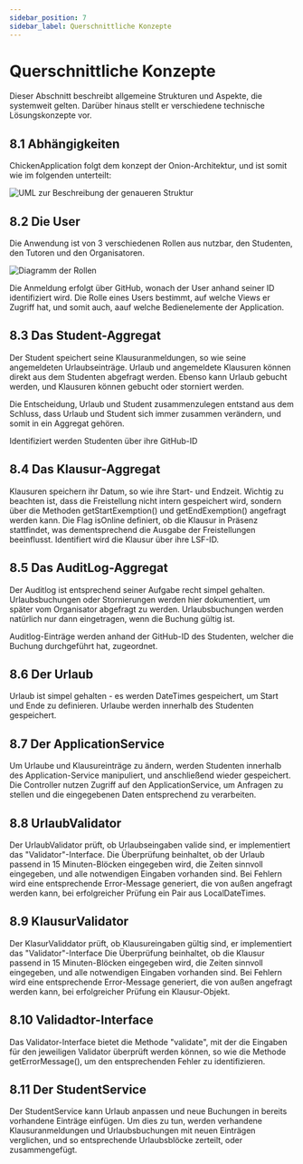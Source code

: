```yaml
---
sidebar_position: 7
sidebar_label: Querschnittliche Konzepte
---
```


# Querschnittliche Konzepte

Dieser Abschnitt beschreibt allgemeine Strukturen und Aspekte, die systemweit gelten. Darüber hinaus stellt er verschiedene technische Lösungskonzepte vor.

## 8.1 Abhängigkeiten
ChickenApplication folgt dem konzept der Onion-Architektur, und ist somit wie im folgenden unterteilt:

![UML zur Beschreibung der genaueren Struktur](\img\UML-8.PNG)

## 8.2 Die User
Die Anwendung ist von 3 verschiedenen Rollen aus nutzbar, den Studenten, den Tutoren und den Organisatoren.

![Diagramm der Rollen](\img\User2.JPG)

Die Anmeldung erfolgt über GitHub, wonach der User anhand seiner ID identifiziert wird.
Die Rolle eines Users bestimmt, auf welche Views er Zugriff hat, und somit auch, aauf welche Bedienelemente der Application.

## 8.3 Das Student-Aggregat
Der Student speichert seine Klausuranmeldungen, so wie seine angemeldeten Urlaubseinträge.
Urlaub und angemeldete Klausuren können direkt aus dem Studenten abgefragt werden.
Ebenso kann Urlaub gebucht werden, und Klausuren können gebucht oder storniert werden.

Die Entscheidung, Urlaub und Student zusammenzulegen entstand aus dem Schluss, dass Urlaub und Student sich immer zusammen verändern, und somit in ein Aggregat gehören.

Identifiziert werden Studenten über ihre GitHub-ID

## 8.4 Das Klausur-Aggregat

Klausuren speichern ihr Datum, so wie ihre Start- und Endzeit.
Wichtig zu beachten ist, dass die Freistellung nicht intern gespeichert wird, sondern über die Methoden getStartExemption() und getEndExemption() angefragt werden kann.
Die Flag isOnline definiert, ob die Klausur in Präsenz stattfindet, was dementsprechend die Ausgabe der Freistellungen beeinflusst.
Identifiert wird die Klausur über ihre LSF-ID.

## 8.5 Das AuditLog-Aggregat

Der Auditlog ist entsprechend seiner Aufgabe recht simpel gehalten.
Urlaubsbuchungen oder Stornierungen werden hier dokumentiert, um später vom Organisator abgefragt zu werden.
Urlaubsbuchungen werden natürlich nur dann eingetragen, wenn die Buchung gültig ist.

Auditlog-Einträge werden anhand der GitHub-ID des Studenten, welcher die Buchung durchgeführt hat, zugeordnet.

## 8.6 Der Urlaub

Urlaub ist simpel gehalten - es werden DateTimes gespeichert, um Start und Ende zu definieren.
Urlaube werden innerhalb des Studenten gespeichert.

## 8.7 Der ApplicationService

Um Urlaube und Klausureinträge zu ändern, werden Studenten innerhalb des Application-Service manipuliert, und anschließend wieder gespeichert.
Die Controller nutzen Zugriff auf den ApplicationService, um Anfragen zu stellen und die eingegebenen Daten entsprechend zu verarbeiten.

## 8.8 UrlaubValidator

Der UrlaubValidator prüft, ob Urlaubseingaben valide sind, er  implementiert das "Validator"-Interface.
Die Überprüfung beinhaltet, ob der Urlaub passend in 15 Minuten-Blöcken eingegeben wird, die Zeiten sinnvoll eingegeben, und alle notwendigen Eingaben vorhanden sind.
Bei Fehlern wird eine entsprechende Error-Message generiert, die von außen angefragt werden kann, bei erfolgreicher Prüfung ein Pair aus LocalDateTimes.

## 8.9 KlausurValidator
Der KlasurValiddator prüft, ob Klausureingaben gültig sind, er implementiert das "Validator"-Interface
Die Überprüfung beinhaltet, ob die Klausur passend in 15 Minuten-Blöcken eingegeben wird, die Zeiten sinnvoll eingegeben, und alle notwendigen Eingaben vorhanden sind.
Bei Fehlern wird eine entsprechende Error-Message generiert, die von außen angefragt werden kann, bei erfolgreicher Prüfung ein Klausur-Objekt.

## 8.10 Validadtor-Interface
Das Validator-Interface bietet die Methode "validate", mit der die Eingaben für den jeweiligen Validator überprüft werden können, so wie die Methode getErrorMessage(), um den entsprechenden Fehler zu identifizieren.

## 8.11 Der StudentService
Der StudentService kann Urlaub anpassen und neue Buchungen in bereits vorhandene Einträge einfügen.
Um dies zu tun, werden verhandene Klausuranmeldungen und Urlaubsbuchungen mit neuen Einträgen verglichen, und so entsprechende Urlaubsblöcke zerteilt, oder zusammengefügt.